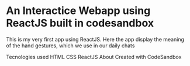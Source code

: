 # An Interactice Webapp using ReactJS built in codesandbox
This is my very first app using ReactJS. Here the app display the meaning of the hand gestures, which we use in our daily chats

Tecnologies used
HTML
CSS
ReactJS
About
Created with CodeSandbox


